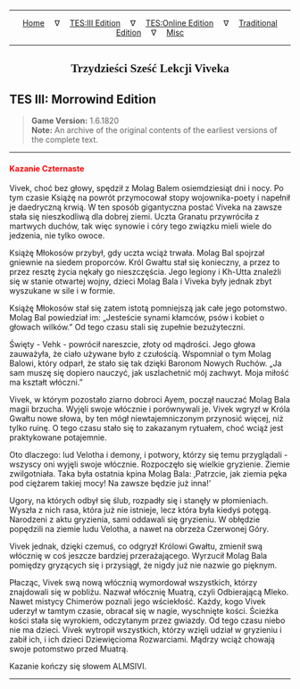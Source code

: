 
---

<!-- Jekyll Page Links -->

<center>
<a href="../../../../index.html">Home</a>
&emsp;&nabla;&emsp;
<a href="../../../index-tes3.html">TES:III Edition</a>
&emsp;&nabla;&emsp;
<a href="../../../index-teso.html">TES:Online Edition</a>
&emsp;&nabla;&emsp;
<a href="../../../index-traditional.html">Traditional Edition</a>
&emsp;&nabla;&emsp;
<a href="../../../index-misc.html">Misc</a>
</center>

<!-- Markdown Body Below: -->

---

<center>
<h2><span style="font-family:Georgia">Trzydzieści Sześć Lekcji Viveka</span></h2>
</center>

## TES III: Morrowind Edition

> __Game Version:__ 1.6.1820\
> __Note:__ An archive of the original contents of the earliest versions of the complete text.

---

#### <span style="color:red">Kazanie Czternaste</span>

Vivek, choć bez głowy, spędził z Molag Balem osiemdziesiąt dni i nocy. Po tym czasie Książę na powrót przymocował stopy wojownika-poety i napełnił je daedryczną krwią. W ten sposób gigantyczna postać Viveka na zawsze stała się nieszkodliwą dla dobrej ziemi. Uczta Granatu przywróciła z martwych duchów, tak więc synowie i córy tego związku mieli wiele do jedzenia, nie tylko owoce.

Książę Młokosów przybył, gdy uczta wciąż trwała. Molag Bal spojrzał gniewnie na siedem proporców. Król Gwałtu stał się konieczny, a przez to przez resztę życia nękały go nieszczęścia. Jego legiony i Kh-Utta znaleźli się w stanie otwartej wojny, dzieci Molag Bala i Viveka były jednak zbyt wyszukane w sile i w formie.

Książę Młokosów stał się zatem istotą pomniejszą jak całe jego potomstwo. Molag Bal powiedział im: „Jesteście synami kłamców, psów i kobiet o głowach wilków.” Od tego czasu stali się zupełnie bezużyteczni.

Święty - Vehk - powrócił nareszcie, złoty od mądrości. Jego głowa zauważyła, że ciało używane było z czułością. Wspomniał o tym Molag Balowi, który odparł, że stało się tak dzięki Baronom Nowych Ruchów. „Ja sam muszę się dopiero nauczyć, jak uszlachetnić mój zachwyt. Moja miłość ma kształt włóczni.”

Vivek, w którym pozostało ziarno dobroci Ayem, począł nauczać Molag Bala magii brzucha. Wyjęli swoje włócznie i porównywali je. Vivek wgryzł w Króla Gwałtu nowe słowa, by ten mógł niewtajemniczonym przynosić więcej, niż tylko ruinę. O tego czasu stało się to zakazanym rytuałem, choć wciąż jest praktykowane potajemnie.

Oto dlaczego: lud Velotha i demony, i potwory, którzy się temu przyglądali - wszyscy oni wyjęli swoje włócznie. Rozpoczęło się wielkie gryzienie. Ziemie zwilgotniała. Taka była ostatnia kpina Molag Bala: ‚Patrzcie, jak ziemia pęka pod ciężarem takiej mocy! Na zawsze będzie już inna!’

Ugory, na których odbył się ślub, rozpadły się i stanęły w płomieniach. Wyszła z nich rasa, która już nie istnieje, lecz która była kiedyś potęgą. Narodzeni z aktu gryzienia, sami oddawali się gryzieniu. W obłędzie popędzili na ziemie ludu Velotha, a nawet na obrzeża Czerwonej Góry.

Vivek jednak, dzięki czemuś, co odgryzł Królowi Gwałtu, zmienił swą włócznię w coś jeszcze bardziej przerażającego. Wyrzucił Molag Bala pomiędzy gryzących się i przysiągł, że nigdy już nie nazwie go pięknym.

Płacząc, Vivek swą nową włócznią wymordował wszystkich, którzy znajdowali się w pobliżu. Nazwał włócznię Muatrą, czyli Odbierającą Mleko. Nawet mistycy Chimerów poznali jego wściekłość. Każdy, kogo Vivek uderzył w tamtym czasie, obracał się w nagie, wyschnięte kości. Ścieżka kości stała się wyrokiem, odczytanym przez gwiazdy. Od tego czasu niebo nie ma dzieci. Vivek wytropił wszystkich, którzy wzięli udział w gryzieniu i zabił ich, i ich dzieci Dziewięcioma Rozwarciami. Mądrzy wciąż chowają swoje potomstwo przed Muatrą.

Kazanie kończy się słowem ALMSIVI.

---
